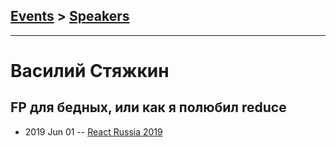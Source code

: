 ## [Events](../README.md) > [Speakers](../speakers.md)
---

# Василий Стяжкин

## FP для бедных, или как я полюбил reduce
- 2019 Jun 01 -- [React Russia 2019](https://www.youtube.com/watch?v=dTjQXOjOJWs)    
